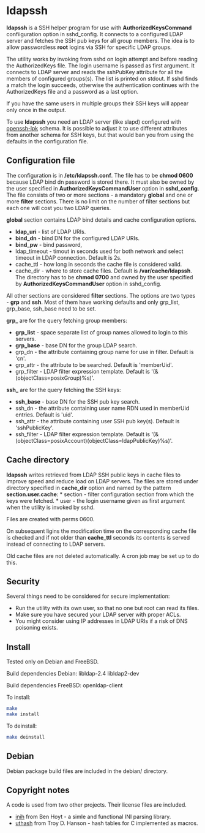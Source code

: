 # ldapssh
**ldapssh** is a SSH helper program for use with **AuthorizedKeysCommand** confiiguration option in sshd_config. 
It connects to a configured LDAP server and fetches the SSH pub keys for all group members. The idea is to allow passwordless **root** logins via SSH for specific LDAP groups.

The utility works by invoking from sshd on login attempt and before reading the AuthorizedKeys file. The login username is passed as first argument. It connects to LDAP server and reads the sshPubKey attribute for all the members of configured groups(s). The list is printed on stdout. If sshd finds a match the login succeeds, otherwise the authentication continues with the AuthorizedKeys file and a password as a last option.

If you have the same users in multiple groups their SSH keys will appear only once in the output.

To use **ldapssh** you need an LDAP server (like slapd) configured with [openssh-lpk](https://code.google.com/p/openssh-lpk/) schema. It is possible to adjust it to use different attributes from another schema for SSH keys, but that would ban you from using the defaults in the configuration file.

## Configuration file ##
The configuration is in **/etc/ldapssh.conf**. The file has to be **chmod 0600** because LDAP bind dn password is stored there. It must also be owned by the user specified in **AuthorizedKeysCommandUser** option in **sshd_config**.
The file consists of two or more sections - a mandatory **global** and one or more **filter** sections. There is no limit on the number of filter sections but each one will cost you two LDAP queries.

**global** section contains LDAP bind details and cache configuration options.
  * **ldap_uri** - list of LDAP URIs.
  * **bind_dn** - bind DN for the configured LDAP URIs.
  * **bind_pw** - bind password,
  * ldap_timeout - timout in seconds used for both network and select timeout in LDAP connection. Default is 2s.
  * cache_ttl - how long in seconds the cache file is considered valid. 
  * cache_dir - where to store cache files. Default is **/var/cache/ldapssh**. The directory has to be **chmod 0700** and owned by the user specified by **AuthorizedKeysCommandUser** option in sshd_config.

All other sections are considered **filter** sections. The options are two types - **grp** and **ssh**. Most of them have working defaults and only grp_list, grp_base, ssh_base need to be set.

**grp_** are for the query fetching group members:
  * **grp_list** - space separate list of group names allowed to login to this servers.
  * **grp_base** - base DN for the group LDAP search.
  * grp_dn - the attribute containing group name for use in filter. Default is 'cn'.
  * grp_attr - the attribute to be searched. Default is 'memberUid'.
  * grp_filter - LDAP filter expression template. Default is '(&(objectClass=posixGroup)%s)'.

**ssh_** are for the query fetching the SSH keys:
  * **ssh_base** - base DN for the SSH pub key search.
  * ssh_dn - the attribute containing user name RDN used in memberUid entries. Default is 'uid'.
  * ssh_attr - the attribute containing user SSH pub key(s). Default is 'sshPublicKey'.
  * ssh_filter - LDAP filter expression template. Default is '(&(objectClass=posixAccount)(objectClass=ldapPublicKey)%s)'.

## Cache directory ##
**ldapssh** writes retrieved from LDAP SSH public keys in cache files to improve speed and reduce load on LDAP servers. The files are stored under directory specified in **cache_dir** option and named by the pattern **section.user.cache**:
    * section - filter configuration section from which the keys were fetched.
    * user - the login username given as first argument when the utility is invoked by sshd.

Files are created with perms 0600.

On subsequent ligins the modification time on the corresponding cache file is checked and if not older than **cache_ttl** seconds its contents is served instead of connecting to LDAP servers.

Old cache files are not deleted automatically. A cron job may be set up to do this.

## Security ##
Several things need to be considered for secure implementation:
  * Run the utility with its own user, so that no one but root can read its files.
  * Make sure you have secured your LDAP server with proper ACLs.
  * You might consider using IP addresses in LDAP URIs if a risk of DNS poisoning exists.

## Install ##
Tested only on Debian and FreeBSD.

Build dependencies Debian: libldap-2.4 libldap2-dev

Build dependencies FreeBSD: openldap-client

To install:
```sh
make
make install
```

To deinstall:
```sh
make deinstall
```

## Debian ##
Debian package build files are included in the debian/ directory.


## Copyright notes ##
A code is used from two other projects. Their license files are included.
* [inih](https://github.com/benhoyt/inih) from Ben Hoyt - a simle and functional INI parsing library.
* [uthash](https://troydhanson.github.io/uthash/) from Troy D. Hanson - hash tables for C implemented as macros.

